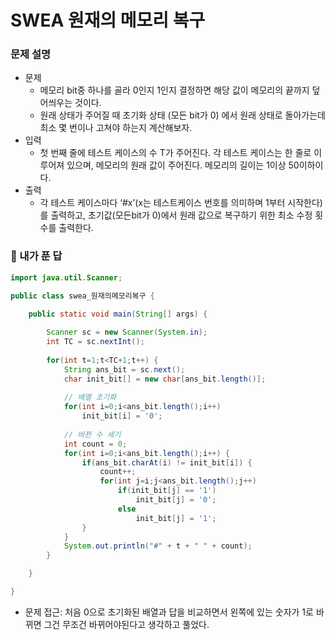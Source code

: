# SWEA 원재의 메모리 복구

### 문제 설명

- 문제
  - 메모리 bit중 하나를 골라 0인지 1인지 결정하면 해당 값이 메모리의 끝까지 덮어씌우는 것이다.
  - 원래 상태가 주어질 때 초기화 상태 (모든 bit가 0) 에서 원래 상태로 돌아가는데 최소 몇 번이나 고쳐야 하는지 계산해보자.
- 입력
  - 첫 번째 줄에 테스트 케이스의 수 T가 주어진다. 각 테스트 케이스는 한 줄로 이루어져 있으며, 메모리의 원래 값이 주어진다. 메모리의 길이는 1이상 50이하이다.
- 출력
  - 각 테스트 케이스마다 ‘#x’(x는 테스트케이스 번호를 의미하며 1부터 시작한다)를 출력하고, 초기값(모든bit가 0)에서 원래 값으로 복구하기 위한 최소 수정 횟수를 출력한다.



### :full_moon_with_face: 내가 푼 답

```java
import java.util.Scanner;

public class swea_원재의메모리복구 {

	public static void main(String[] args) {
		
		Scanner sc = new Scanner(System.in);
		int TC = sc.nextInt();
		
		for(int t=1;t<TC+1;t++) {
			String ans_bit = sc.next();
			char init_bit[] = new char[ans_bit.length()];
			
            // 배열 초기화
			for(int i=0;i<ans_bit.length();i++)
				init_bit[i] = '0';
			
            // 바뀐 수 세기
			int count = 0;
			for(int i=0;i<ans_bit.length();i++) {
				if(ans_bit.charAt(i) != init_bit[i]) {
					count++;
					for(int j=i;j<ans_bit.length();j++)
						if(init_bit[j] == '1')
							init_bit[j] = '0';
						else
							init_bit[j] = '1';
				}
			}
			System.out.println("#" + t + " " + count);
		}

	}

}
```

- 문제 접근: 처음 0으로 초기화된 배열과 답을 비교하면서 왼쪽에 있는 숫자가 1로 바뀌면 그건 무조건 바뀌어야된다고 생각하고 풀었다. 